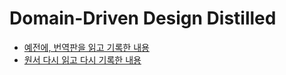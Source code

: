 # Domain-Driven Design Distilled

- [예전에, 번역판을 읽고 기록한 내용](./README-ko.md)
- [원서 다시 읽고 다시 기록한 내용](./README-en.md)


